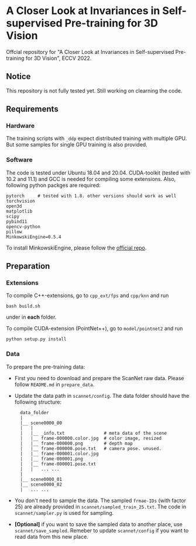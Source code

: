 # A Closer Look at Invariances in Self-supervised Pre-training for 3D Vision

Offcial repository for "A Closer Look at Invariances in Self-supervised Pre-training for 3D Vision", ECCV 2022. 

## Notice

This repository is not fully tested yet. Still working on clearning the code. 

## Requirements

### Hardware

The training scripts with `_ddp` expect distributed training with multiple GPU. But some samples for single GPU training is also provided. 

### Software

The code is tested under Ubuntu 18.04 and 20.04. CUDA-toolkit (tested with 10.2 and 11.1) and GCC is needed for compiling some extensions. Also, following python packges are required:

    pytorch     # tested with 1.8. other versions should work as well
    torchvision
    open3d
    matplotlib
    scipy
    pybind11
    opencv-python
    pillow
    MinkowskiEngine=0.5.4

To install MinkowskiEngine, please follow the [official repo](https://github.com/NVIDIA/MinkowskiEngine). 


## Preparation

### Extensions

To compile C++-extensions, go to `cpp_ext/fps` and `cpp/knn` and run 

    bash build.sh

under in **each** folder. 

To compile CUDA-extension (PointNet++), go to `model/pointnet2` and run 

    python setup.py install


### Data

To prepare the pre-training data: 

- First you need to download and prepare the ScanNet raw data. Please follow `README.md` in `prepare_data`.
- Update the data path in `scannet/config`. The data folder should have the following structure:

        data_folder
        |
        |__ scene0000_00
        |   |
        |   |__ _info.txt               # meta data of the scene
        |   |__ frame-000000.color.jpg  # color image, resized
        |   |__ frame-000000.png        # depth map
        |   |__ frame-000000.pose.txt   # camera pose. unused. 
        |   |__ frame-000001.color.jpg
        |   |__ frame-000001.png
        |   |__ frame-000001.pose.txt
        |   |   ... ...
        |
        |__ scene0000_01
        |__ scene0000_02
        |   ... ... 


- You don't need to sample the data. The sampled `frmae-IDs` (with factor 25) are already provided in `scannet/sampled_train_25.txt`. The code in `scannet/sampler.py` is used for sampling.
- **[Optional]** if you want to save the sampled data to another place, use `scannet/save_sampled`. Remeber to update `scannet/config` if you want to read data from this new place. 



